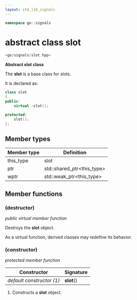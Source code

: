 ```yaml
---
layout: std_lib_signals
---
```


```c++
namespace go::signals
```

# abstract class slot

```c++
<go/signals/slot.hpp>
```

**Abstract slot class**

The **slot** is a base class for slots.

It is declared as:

```c++
class slot
{
public:
    virtual ~slot();

protected:
    slot();
};
```

## Member types

Member type | Definition
-|-
this_type | slot
ptr | std\::shared_ptr\<this_type>
wptr | std\::weak_ptr\<this_type>

## Member functions

### (destructor)

*public virtual member function*

Destroys the **slot** object.

As a virtual function, derived classes may redefine its behavior.

### (constructor)

*protected member function*

Constructor | Signature
-|-
*default constructor (1)* | **slot**()

1. Constructs a **slot** object.
